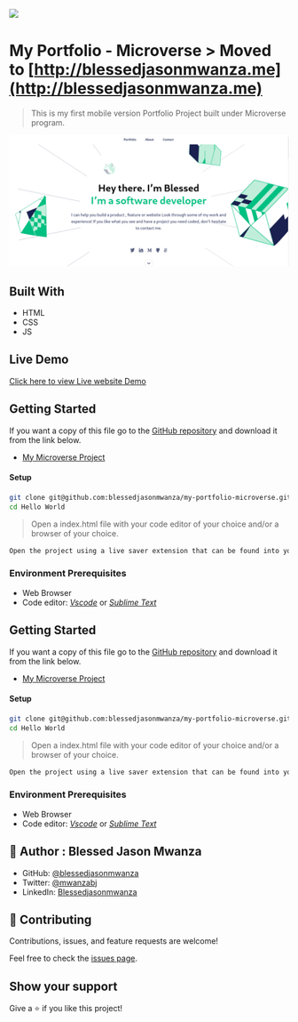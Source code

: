 ![](https://img.shields.io/badge/Microverse-blueviolet)

# My Portfolio - Microverse > Moved to [http://blessedjasonmwanza.me](http://blessedjasonmwanza.me)

> This is my first mobile version Portfolio Project built under Microverse program.

![my-portfolio-screenshot desktop](./images/website-preview.png)


## Built With

- HTML
- CSS
- JS

## Live Demo

[Click here to view Live website Demo](https://blessedjasonmwanza.github.io/my-portfolio-microverse/)


## Getting Started
If you want a copy of this file go to the [GitHub repository](https://github.com/blessedjasonmwanza/my-portfolio-microverse) and download it from the link below.
- [My Microverse Project](git@github.com:blessedjasonmwanza/my-portfolio-microverse.git)

#### Setup
```bash
git clone git@github.com:blessedjasonmwanza/my-portfolio-microverse.git
cd Hello World
```
> Open a index.html file with your code editor of your choice and/or a browser of your choice.
```bash
Open the project using a live saver extension that can be found into your code editor.
```

### Environment Prerequisites
- Web Browser
- Code editor: _[Vscode](https://code.visualstudio.com/)_ or _[Sublime Text](https://www.sublimetext.com/)_

## Getting Started
If you want a copy of this file go to the [GitHub repository](https://github.com/blessedjasonmwanza/my-portfolio-microverse) and download it from the link below.
- [My Microverse Project](git@github.com:blessedjasonmwanza/my-portfolio-microverse.git)

#### Setup
```bash
git clone git@github.com:blessedjasonmwanza/my-portfolio-microverse.git
cd Hello World
```
> Open a index.html file with your code editor of your choice and/or a browser of your choice.
```bash
Open the project using a live saver extension that can be found into your code editor.
```

### Environment Prerequisites
- Web Browser
- Code editor: _[Vscode](https://code.visualstudio.com/)_ or _[Sublime Text](https://www.sublimetext.com/)_

## 👤 Author : Blessed Jason Mwanza

- GitHub: [@blessedjasonmwanza](https://github.com/blessedjasonmwanza)
- Twitter: [@mwanzabj](https://twitter.com/mwanzabj)
- LinkedIn: [Blessedjasonmwanza](https://linkedin.com/in/blessedjasonmwanza)

## 🤝 Contributing

Contributions, issues, and feature requests are welcome!

Feel free to check the [issues page](../../issues/).

## Show your support

Give a ⭐️ if you like this project!
